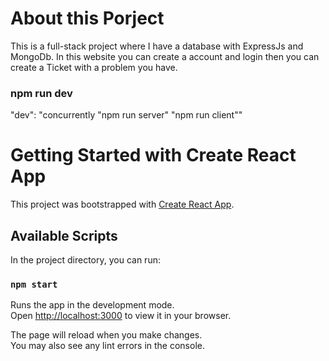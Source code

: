 # About this Porject
This is a full-stack project where I have a database with ExpressJs and MongoDb.
In this website you can create a account and login then you can create a Ticket with a problem you have.

### npm run dev

"dev": "concurrently \"npm run server\" \"npm run client\""

# Getting Started with Create React App

This project was bootstrapped with [Create React App](https://github.com/facebook/create-react-app).

## Available Scripts

In the project directory, you can run:

### `npm start`

Runs the app in the development mode.\
Open [http://localhost:3000](http://localhost:3000) to view it in your browser.

The page will reload when you make changes.\
You may also see any lint errors in the console.
